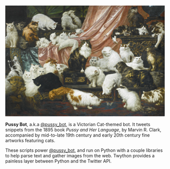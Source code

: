 ![victorian pussy galore](https://raw.githubusercontent.com/katieamazing/pussybot/master/N09417-40_web.jpg)

**Pussy Bot**, a.k.a [@pussy_bot](https://twitter.com/pussy_bot), is a Victorian Cat-themed bot. It tweets snippets from the 1895 book *Pussy and Her Language*, by Marvin R. Clark, accompanied by mid-to-late 19th century and early 20th century fine artworks featuring cats.

These scripts power [@pussy_bot](https://twitter.com/pussy_bot), and run on Python with a couple libraries to help parse text and gather images from the web. Twython provides a painless layer between Python and the Twitter API. 
